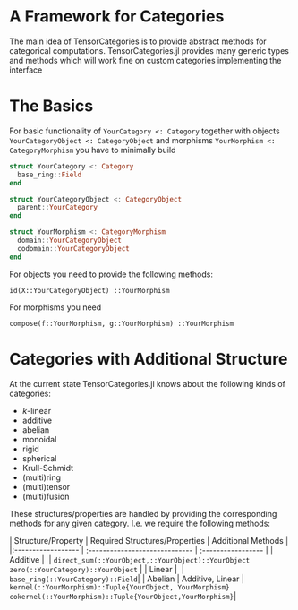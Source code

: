 # A Framework for Categories 

The main idea of TensorCategories is to provide abstract methods for categorical computations. TensorCategories.jl provides many generic types and methods which will work fine on custom categories implementing the interface

# The Basics

For basic functionality of `YourCategory <: Category` together with objects
`YourCategoryObject <: CategoryObject` and morphisms `YourMorphism <: CategoryMorphism` you have to minimally build

```julia
struct YourCategory <: Category
  base_ring::Field
end

struct YourCategoryObject <: CategoryObject
  parent::YourCategory
end

struct YourMorphism <: CategoryMorphism
  domain::YourCategoryObject
  codomain::YourCategoryObject
end
```

For objects you need to provide the following methods:

```
id(X::YourCategoryObject) ::YourMorphism
```

For morphisms you need

```
compose(f::YourMorphism, g::YourMorphism) ::YourMorphism
```

# Categories with Additional Structure

At the current state TensorCategories.jl knows about the following kinds of categories:

  - $k$-linear 
  - additive
  - abelian
  - monoidal
  - rigid
  - spherical
  - Krull-Schmidt
  - (multi)ring
  - (multi)tensor
  - (multi)fusion

These structures/properties are handled by providing the corresponding methods for any given category. I.e. we require the following methods:

| Structure/Property | Required Structures/Properties | Additional Methods |
|:------------------ | :----------------------------- | :----------------- |
| Additive           |                                | `direct_sum(::YourObject,::YourObject)::YourObject` <br> `zero(::YourCategory)::YourObject` |
| Linear             |                                | `base_ring(::YourCategory)::Field`|
| Abelian            | Additive, Linear               | `kernel(::YourMorphism)::Tuple{YourObject, YourMorphism}` <br> `cokernel(::YourMorphism)::Tuple{YourObject,YourMorphism}`|